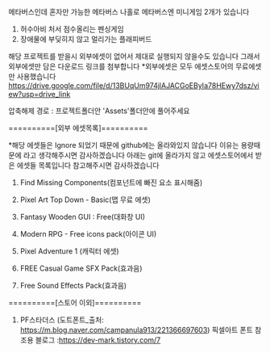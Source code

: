 메타버스인데 혼자만 가능한 메타버스 나홀로 메타버스엔
미니게임 2개가 있습니다
1. 허수아비 처서 점수올리는 펜싱게임
2. 장애물에 부딪히지 않고 멀리가는 플래피버드

해당 프로젝트를 받을시 외부에셋이 없어서 제대로 실행되지 않을수도 있습니다
그래서 외부에셋만 담은 다운로드 링크를 첨부합니다
*외부에셋은 모두 에셋스토어의 무료에셋만 사용했습니다
https://drive.google.com/file/d/13BUqUm974jlAJACGoEByIa78HEwy7dsz/view?usp=drive_link

압축해제 경로 : 프로젝트폴더안 'Assets'폴더안에 풀어주세요

==========[외부 에셋목록]==========

*해당 에셋들은 Ignore 되었기 때문에 github에는 올라와있지 않습니다 이유는 용량때문에 라고 생각해주시면 감사하겠습니다
아래는 git에 올라가지 않고 에셋스토어에서 받은 에셋들 목록입니다 참고해주시면 감사하겠습니다

1. Find Missing Components(컴포넌트에 빠진 요소 표시해줌)

2. Pixel Art Top Down - Basic(맵 무료 에셋)

3. Fantasy Wooden GUI : Free(대화창 UI)

4. Modern RPG - Free icons pack(아이콘 UI)

5. Pixel Adventure 1 (캐릭터 에셋)

6. FREE Casual Game SFX Pack(효과음)

7. Free Sound Effects Pack(효과음)
   
==========[스토어 이외]==========

1. PF스타더스 (도트폰트_출처: https://m.blog.naver.com/campanula913/221366697603)
픽셀아트 폰트 참조용 블로그 :https://dev-mark.tistory.com/7
